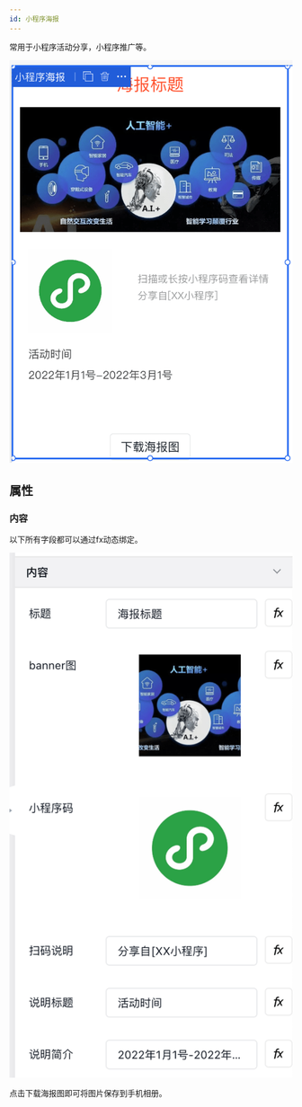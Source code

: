 ```yaml
---
id: 小程序海报
---
```


常用于小程序活动分享，小程序推广等。

![image.png](/img/移动应用/组件/poster-1.png)

## 属性

### 内容

以下所有字段都可以通过fx动态绑定。

![image.png](/img/移动应用/组件/poster-2.png)


点击下载海报图即可将图片保存到手机相册。